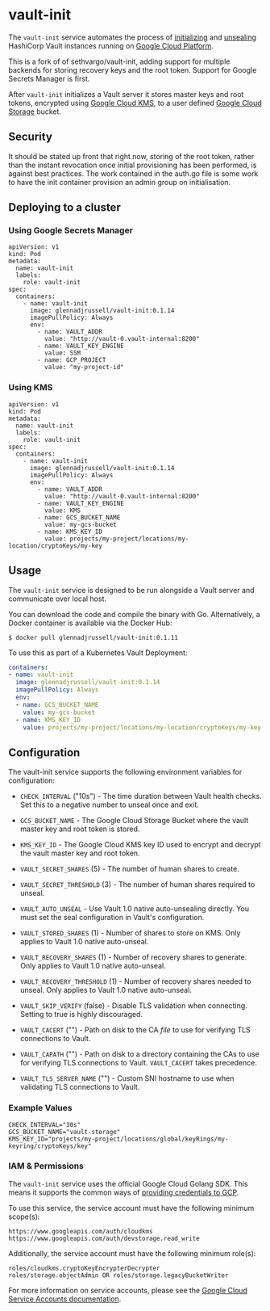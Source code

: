 # vault-init

The `vault-init` service automates the process of [initializing](https://www.vaultproject.io/docs/commands/operator/init.html) and [unsealing](https://www.vaultproject.io/docs/concepts/seal.html#unsealing) HashiCorp Vault instances running on [Google Cloud Platform](https://cloud.google.com).

This is a fork of of sethvargo/vault-init, adding support for multiple backends for storing recovery keys and the root token. Support for Google Secrets Manager is first.

After `vault-init` initializes a Vault server it stores master keys and root tokens, encrypted using [Google Cloud KMS](https://cloud.google.com/kms), to a user defined [Google Cloud Storage](https://cloud.google.com/storage) bucket.

## Security
It should be stated up front that right now, storing of the root token, rather than the instant revocation once initial provisioning has been performed, is against best practices. The work contained in the auth.go file is some work to have the init container provision an admin group on initialisation.

## Deploying to a cluster
### Using Google Secrets Manager

```
apiVersion: v1
kind: Pod
metadata:
  name: vault-init
  labels:
    role: vault-init
spec:
  containers:
    - name: vault-init
      image: glennadjrussell/vault-init:0.1.14
      imagePullPolicy: Always
      env:
        - name: VAULT_ADDR
          value: "http://vault-0.vault-internal:8200"
        - name: VAULT_KEY_ENGINE
          value: SSM
        - name: GCP_PROJECT
          value: "my-project-id"
```

### Using KMS

```
apiVersion: v1
kind: Pod
metadata:
  name: vault-init
  labels:
    role: vault-init
spec:
  containers:
    - name: vault-init
      image: glennadjrussell/vault-init:0.1.14
      imagePullPolicy: Always
      env:
        - name: VAULT_ADDR
          value: "http://vault-0.vault-internal:8200"
        - name: VAULT_KEY_ENGINE
          value: KMS
        - name: GCS_BUCKET_NAME
          value: my-gcs-bucket
        - name: KMS_KEY_ID
          value: projects/my-project/locations/my-location/cryptoKeys/my-key
```

## Usage

The `vault-init` service is designed to be run alongside a Vault server and
communicate over local host.

You can download the code and compile the binary with Go. Alternatively, a
Docker container is available via the Docker Hub:

```text
$ docker pull glennadjrussell/vault-init:0.1.11
```

To use this as part of a Kubernetes Vault Deployment:

```yaml
containers:
- name: vault-init
  image: glennadjrussell/vault-init:0.1.14
  imagePullPolicy: Always
  env:
  - name: GCS_BUCKET_NAME
    value: my-gcs-bucket
  - name: KMS_KEY_ID
    value: projects/my-project/locations/my-location/cryptoKeys/my-key
```

## Configuration

The vault-init service supports the following environment variables for configuration:

- `CHECK_INTERVAL` ("10s") - The time duration between Vault health checks. Set
  this to a negative number to unseal once and exit.

- `GCS_BUCKET_NAME` - The Google Cloud Storage Bucket where the vault master key
  and root token is stored.

- `KMS_KEY_ID` - The Google Cloud KMS key ID used to encrypt and decrypt the
  vault master key and root token.

- `VAULT_SECRET_SHARES` (5) - The number of human shares to create.

- `VAULT_SECRET_THRESHOLD` (3) - The number of human shares required to unseal.

- `VAULT_AUTO_UNSEAL` - Use Vault 1.0 native auto-unsealing directly. You must
  set the seal configuration in Vault's configuration.

- `VAULT_STORED_SHARES` (1) - Number of shares to store on KMS. Only applies to
  Vault 1.0 native auto-unseal.

- `VAULT_RECOVERY_SHARES` (1) - Number of recovery shares to generate. Only
  applies to Vault 1.0 native auto-unseal.

- `VAULT_RECOVERY_THRESHOLD` (1) - Number of recovery shares needed to unseal.
  Only applies to Vault 1.0 native auto-unseal.

- `VAULT_SKIP_VERIFY` (false) - Disable TLS validation when connecting. Setting
  to true is highly discouraged.

- `VAULT_CACERT` ("") - Path on disk to the CA _file_ to use for verifying TLS
  connections to Vault.

- `VAULT_CAPATH` ("") - Path on disk to a directory containing the CAs to use
  for verifying TLS connections to Vault. `VAULT_CACERT` takes precedence.

- `VAULT_TLS_SERVER_NAME` ("") - Custom SNI hostname to use when validating TLS
  connections to Vault.

### Example Values

```
CHECK_INTERVAL="30s"
GCS_BUCKET_NAME="vault-storage"
KMS_KEY_ID="projects/my-project/locations/global/keyRings/my-keyring/cryptoKeys/key"
```

### IAM &amp; Permissions

The `vault-init` service uses the official Google Cloud Golang SDK. This means
it supports the common ways of [providing credentials to GCP][cloud-creds].

To use this service, the service account must have the following minimum
scope(s):

```text
https://www.googleapis.com/auth/cloudkms
https://www.googleapis.com/auth/devstorage.read_write
```

Additionally, the service account must have the following minimum role(s):

```text
roles/cloudkms.cryptoKeyEncrypterDecrypter
roles/storage.objectAdmin OR roles/storage.legacyBucketWriter
```

For more information on service accounts, please see the
[Google Cloud Service Accounts documentation][service-accounts].

[cloud-creds]: https://cloud.google.com/docs/authentication/production#providing_credentials_to_your_application
[service-accounts]: https://cloud.google.com/compute/docs/access/service-accounts
